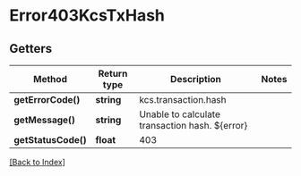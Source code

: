 # Error403KcsTxHash

## Getters

Method | Return type | Description | Notes
------------ | ------------- | ------------- | -------------
**getErrorCode()** | **string** | kcs.transaction.hash |
**getMessage()** | **string** | Unable to calculate transaction hash. ${error} |
**getStatusCode()** | **float** | 403 |

[[Back to Index]](../index.md)
